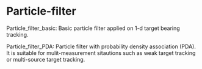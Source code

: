 # Particle-filter  

Particle_filter_basic: Basic particle filter applied on 1-d target bearing tracking.

Particle_filter_PDA: Particle filter with probability density association (PDA). It is suitable for mulit-measurement sitautions such as weak target tracking or multi-source target tracking.
